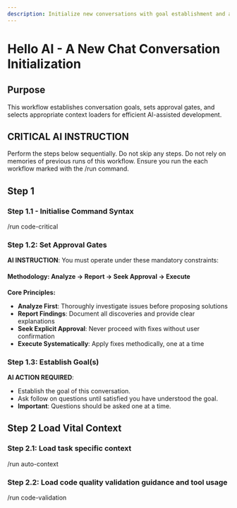 ```yaml
---
description: Initialize new conversations with goal establishment and approval gating
---
```


# Hello AI - A New Chat Conversation Initialization

## Purpose
This workflow establishes conversation goals, sets approval gates, and selects appropriate context loaders for efficient AI-assisted development.

## **CRITICAL AI INSTRUCTION**
Perform the steps below sequentially. Do not skip any steps. Do not rely on memories of previous runs of this workflow. Ensure you run the each workflow marked with the /run command.

## Step 1

### Step 1.1 - Initialise Command Syntax
/run code-critical

### Step 1.2: Set Approval Gates
**AI INSTRUCTION**: You must operate under these mandatory constraints:

#### Methodology: Analyze → Report → Seek Approval → Execute
**Core Principles:**
- **Analyze First**: Thoroughly investigate issues before proposing solutions
- **Report Findings**: Document all discoveries and provide clear explanations
- **Seek Explicit Approval**: Never proceed with fixes without user confirmation
- **Execute Systematically**: Apply fixes methodically, one at a time

### Step 1.3: Establish Goal(s)
**AI ACTION REQUIRED**: 
 - Establish the goal of this conversation.
 - Ask follow on questions until satisfied you have understood the goal.
 - **Important**: Questions should be asked one at a time. 


## Step 2 Load Vital Context

### Step 2.1: Load task specific context
/run auto-context

### Step 2.2: Load code quality validation guidance and tool usage
/run code-validation